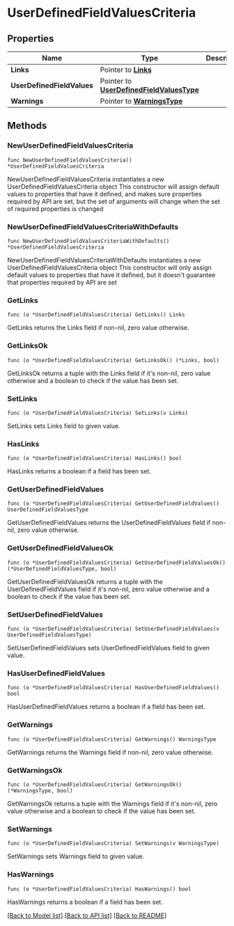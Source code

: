 # UserDefinedFieldValuesCriteria

## Properties

Name | Type | Description | Notes
------------ | ------------- | ------------- | -------------
**Links** | Pointer to [**Links**](Links.md) |  | [optional] 
**UserDefinedFieldValues** | Pointer to [**UserDefinedFieldValuesType**](UserDefinedFieldValuesType.md) |  | [optional] 
**Warnings** | Pointer to [**WarningsType**](WarningsType.md) |  | [optional] 

## Methods

### NewUserDefinedFieldValuesCriteria

`func NewUserDefinedFieldValuesCriteria() *UserDefinedFieldValuesCriteria`

NewUserDefinedFieldValuesCriteria instantiates a new UserDefinedFieldValuesCriteria object
This constructor will assign default values to properties that have it defined,
and makes sure properties required by API are set, but the set of arguments
will change when the set of required properties is changed

### NewUserDefinedFieldValuesCriteriaWithDefaults

`func NewUserDefinedFieldValuesCriteriaWithDefaults() *UserDefinedFieldValuesCriteria`

NewUserDefinedFieldValuesCriteriaWithDefaults instantiates a new UserDefinedFieldValuesCriteria object
This constructor will only assign default values to properties that have it defined,
but it doesn't guarantee that properties required by API are set

### GetLinks

`func (o *UserDefinedFieldValuesCriteria) GetLinks() Links`

GetLinks returns the Links field if non-nil, zero value otherwise.

### GetLinksOk

`func (o *UserDefinedFieldValuesCriteria) GetLinksOk() (*Links, bool)`

GetLinksOk returns a tuple with the Links field if it's non-nil, zero value otherwise
and a boolean to check if the value has been set.

### SetLinks

`func (o *UserDefinedFieldValuesCriteria) SetLinks(v Links)`

SetLinks sets Links field to given value.

### HasLinks

`func (o *UserDefinedFieldValuesCriteria) HasLinks() bool`

HasLinks returns a boolean if a field has been set.

### GetUserDefinedFieldValues

`func (o *UserDefinedFieldValuesCriteria) GetUserDefinedFieldValues() UserDefinedFieldValuesType`

GetUserDefinedFieldValues returns the UserDefinedFieldValues field if non-nil, zero value otherwise.

### GetUserDefinedFieldValuesOk

`func (o *UserDefinedFieldValuesCriteria) GetUserDefinedFieldValuesOk() (*UserDefinedFieldValuesType, bool)`

GetUserDefinedFieldValuesOk returns a tuple with the UserDefinedFieldValues field if it's non-nil, zero value otherwise
and a boolean to check if the value has been set.

### SetUserDefinedFieldValues

`func (o *UserDefinedFieldValuesCriteria) SetUserDefinedFieldValues(v UserDefinedFieldValuesType)`

SetUserDefinedFieldValues sets UserDefinedFieldValues field to given value.

### HasUserDefinedFieldValues

`func (o *UserDefinedFieldValuesCriteria) HasUserDefinedFieldValues() bool`

HasUserDefinedFieldValues returns a boolean if a field has been set.

### GetWarnings

`func (o *UserDefinedFieldValuesCriteria) GetWarnings() WarningsType`

GetWarnings returns the Warnings field if non-nil, zero value otherwise.

### GetWarningsOk

`func (o *UserDefinedFieldValuesCriteria) GetWarningsOk() (*WarningsType, bool)`

GetWarningsOk returns a tuple with the Warnings field if it's non-nil, zero value otherwise
and a boolean to check if the value has been set.

### SetWarnings

`func (o *UserDefinedFieldValuesCriteria) SetWarnings(v WarningsType)`

SetWarnings sets Warnings field to given value.

### HasWarnings

`func (o *UserDefinedFieldValuesCriteria) HasWarnings() bool`

HasWarnings returns a boolean if a field has been set.


[[Back to Model list]](../README.md#documentation-for-models) [[Back to API list]](../README.md#documentation-for-api-endpoints) [[Back to README]](../README.md)


